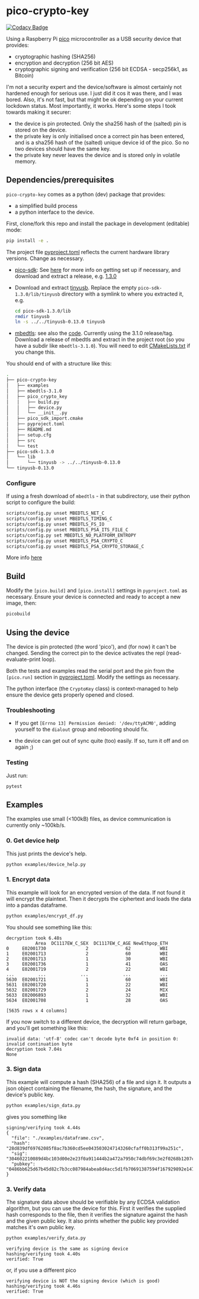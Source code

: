 # pico-crypto-key

[![Codacy Badge](https://app.codacy.com/project/badge/Grade/fb9853538e3a421d9715812f87f3269d)](https://www.codacy.com/gh/virgesmith/pico-crypto-key/dashboard?utm_source=github.com&amp;utm_medium=referral&amp;utm_content=virgesmith/pico-crypto-key&amp;utm_campaign=Badge_Grade)

Using a Raspberry Pi [pico](https://www.raspberrypi.org/products/raspberry-pi-pico/) microcontroller as a USB security device that provides:

- cryptographic hashing (SHA256)
- encryption and decryption (256 bit AES)
- cryptographic signing and verification (256 bit ECDSA - secp256k1, as Bitcoin)

I'm not a security expert and the device/software is almost certainly not hardened enough for serious use. I just did it cos it was there, and I was bored. Also, it's not fast, but that might be ok depending on your current lockdown status. Most importantly, it works. Here's some steps I took towards making it securer:

- the device is pin protected. Only the sha256 hash of the (salted) pin is stored on the device.
- the private key is only initialised once a correct pin has been entered, and is a sha256 hash of the (salted) unique device id of the pico. So no two devices should have the same key.
- the private key never leaves the device and is stored only in volatile memory.

## Dependencies/prerequisites

`pico-crypto-key` comes as a python (dev) package that provides:

- a simplified build process
- a python interface to the device.

First, clone/fork this repo and install the package in development (editable) mode:

```sh
pip install -e .
```

The project file [pyproject.toml](./pyproject.toml) reflects the current hardware library versions. Change as necessary.

- [pico-sdk](https://github.com/raspberrypi/pico-sdk): See [here](https://www.raspberrypi.org/documentation/pico/getting-started/) for more info on getting set up if necessary, and download and extract a release, e.g. [1.3.0](hhttps://github.com/raspberrypi/pico-sdk/archive/refs/tags/1.3.0.tar.gz)

- Download and extract [tinyusb](https://github.com/hathach/tinyusb/releases/tag/0.13.0). Replace the empty `pico-sdk-1.3.0/lib/tinyusb` directory with a symlink to where you extracted it, e.g.

  ```sh
  cd pico-sdk-1.3.0/lib
  rmdir tinyusb
  ln -s ../../tinyusb-0.13.0 tinyusb
  ```

- [mbedtls](https://tls.mbed.org/api/): see also the [code](https://github.com/ARMmbed/mbedtls). Currently using the 3.1.0 release/tag. Download a release of mbedtls and extract in the project root (so you have a subdir like `mbedtls-3.1.0`). You will need to edit [CMakeLists.txt](./CMakeLists.txt) if you change this.

You should end of with a structure like this:

```sh
.
├── pico-crypto-key
│   ├── examples
│   ├── mbedtls-3.1.0
│   ├── pico_crypto_key
│   │   ├── build.py
│   │   ├── device.py
│   │   └── __init__.py
│   ├── pico_sdk_import.cmake
│   ├── pyproject.toml
│   ├── README.md
│   ├── setup.cfg
│   ├── src
│   └── test
├── pico-sdk-1.3.0
│   └── lib
│       └── tinyusb -> ../../tinyusb-0.13.0
└── tinyusb-0.13.0
```

### Configure

If using a fresh download of `mbedtls` - in that subdirectory, use their python script to configure the build:

```sh
scripts/config.py unset MBEDTLS_NET_C
scripts/config.py unset MBEDTLS_TIMING_C
scripts/config.py unset MBEDTLS_FS_IO
scripts/config.py unset MBEDTLS_PSA_ITS_FILE_C
scripts/config.py set MBEDTLS_NO_PLATFORM_ENTROPY
scripts/config.py unset MBEDTLS_PSA_CRYPTO_C
scripts/config.py unset MBEDTLS_PSA_CRYPTO_STORAGE_C
```

More info [here](https://tls.mbed.org/discussions/generic/mbedtls-build-for-arm)

## Build

Modify the `[pico.build]` and `[pico.install]` settings in `pyproject.toml` as necessary. Ensure your device is connected and ready to accept a new image, then:

```sh
picobuild
```

## Using the device

The device is pin protected (the word 'pico'), and (for now) it can't be changed. Sending the correct pin to the device activates the repl (read-evaluate-print loop).

Both the tests and examples read the serial port and the pin from the `[pico.run]` section in [pyproject.toml](./pyproject.toml). Modify the settings as necessary.

The python interface (the `CryptoKey` class) is context-managed to help ensure the device gets properly opened and closed.
### Troubleshooting

- If you get `[Errno 13] Permission denied: '/dev/ttyACM0'`, adding yourself to the `dialout` group and rebooting should fix.

- the device can get out of sync quite (too) easily. If so, turn it off and on again ;)

### Testing

Just run:

```sh
pytest
```

## Examples

The examples use small (<100kB) files, as device communication is currently only ~100kb/s.

### 0. Get device help

This just prints the device's help.

```sh
python examples/device_help.py
```

### 1. Encrypt data

This example will look for an encrypted version of the data. If not found it will encrypt the plaintext. Then it decrypts the ciphertext and loads the data into a pandas dataframe.

```sh
python examples/encrypt_df.py
```

You should see something like this:

```text
decryption took 6.48s
           Area  DC1117EW_C_SEX  DC1117EW_C_AGE NewEthpop_ETH
0     E02001730               2              62           WBI
1     E02001713               2              60           WBI
2     E02001713               1              30           WBI
3     E02001736               1              41           OAS
4     E02001719               2              22           WBI
...         ...             ...             ...           ...
5630  E02001721               1              60           WBI
5631  E02001720               1              22           WBI
5632  E02001729               2              24           MIX
5633  E02006893               1              32           WBI
5634  E02001708               1              28           OAS

[5635 rows x 4 columns]
```

If you now switch to a different device, the decryption will return garbage, and you'll get something like this:

```text
invalid data: 'utf-8' codec can't decode byte 0xf4 in position 0: invalid continuation byte
decryption took 7.04s
None
```

### 3. Sign data

This example will compute a hash (SHA256) of a file and sign it. It outputs a json object containing the filename, the hash, the signature, and the device's public key.

```sh
python examples/sign_data.py
```

gives you something like

```text
signing/verifying took 4.44s
{
  "file": "./examples/dataframe.csv",
  "hash": "28d839df69762085f8ac7b360cd5ee0435030247143260cfaff0b313f99a251c",
  "sig": "304602210089d4bc103d00e2e23f0a911444b2a472a7950c74dbf69c3e2f0268b1207ca248022100fe38989e486cf2a2a8c13844d8a1647674b3d641ee4d29a73e8138db31c9ed90",
  "pubkey": "0486bb625d67b45d82c7b3cc087984abea8d4acc5d1fb70691387594f167929892e147364318d4ce2d2eefec134fa1d531a7e7b2421d945bb563bd4d115aeb7178"
}
```

### 3. Verify data

The signature data above should be verifiable by any ECDSA validation algorithm, but you can use the device for this. First it verifies the supplied hash corresponds to the file, then it verifies the signature against the hash and the given public key. It also prints whether the public key provided matches it's own public key.

```sh
python examples/verify_data.py
```

```text
verifying device is the same as signing device
hashing/verifying took 4.40s
verified: True
```

or, if you use a different pico

```text
verifying device is NOT the signing device (which is good)
hashing/verifying took 4.46s
verified: True
```
